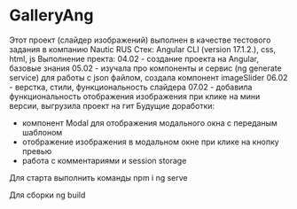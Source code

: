 # GalleryAng

Этот проект (слайдер изображений) выполнен в качестве тестового задания в компанию Nautic RUS
Стек: Angular CLI (version 17.1.2.), css, html, js
Выполнение пректа:
04.02 - создание проекта на Angular, базовые знания
05.02 - изучала про компоненты и сервис (ng generate service) для работы с json файлом, создала компонент imageSlider
06.02 - верстка, стили, функциональность слайдера
07.02 - добавила функциональность отображения изображения при клике на мини версии, выгрузила проект на гит
Будущие доработки:
 + компонент Modal для отображения модального окна с переданым шаблоном
 + отображение изображения в модальном окне при клике на кнопку превью
 + работа с комментариями и session storage




Для старта выполнить команды
npm i
ng serve

Для сборки
ng build
